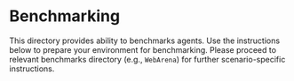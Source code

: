 # Benchmarking

This directory provides ability to benchmarks agents. Use the instructions below to prepare your environment for benchmarking. Please proceed to relevant benchmarks directory (e.g., `WebArena`) for further scenario-specific instructions.